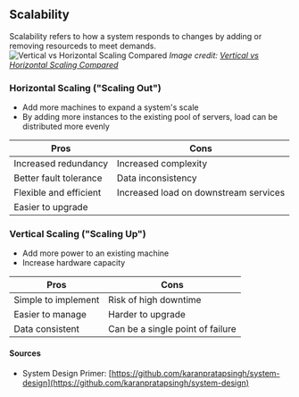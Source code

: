 ## Scalability
Scalability refers to how a system responds to changes by adding or removing resourceds to meet demands.
![Vertical vs Horizontal Scaling Compared](https://crl2020.imgix.net/img/vertical-versus-horizontal-scaling-compared-diagram.png?auto=format,compress&max-w=640)
*Image credit: [Vertical vs Horizontal Scaling Compared](https://crl2020.imgix.net/img/vertical-versus-horizontal-scaling-compared-diagram.png?auto=format,compress&max-w=640)*


### Horizontal Scaling ("Scaling Out")
- Add more machines to expand a system's scale
- By adding more instances to the existing pool of servers, load can be distributed more evenly

| Pros                   | Cons                                  |
|------------------------|---------------------------------------|
| Increased redundancy   | Increased complexity                  |
| Better fault tolerance | Data inconsistency                    |
| Flexible and efficient | Increased load on downstream services |
| Easier to upgrade      |                                       |

### Vertical Scaling ("Scaling Up")
- Add more power to an existing machine 
- Increase hardware capacity

| Pros                | Cons                               |
|---------------------|------------------------------------|
| Simple to implement | Risk of high downtime              |
| Easier to manage    | Harder to upgrade                  |
| Data consistent     | Can be a single point of failure   |


#### Sources
- System Design Primer: [https://github.com/karanpratapsingh/system-design](https://github.com/karanpratapsingh/system-design)
